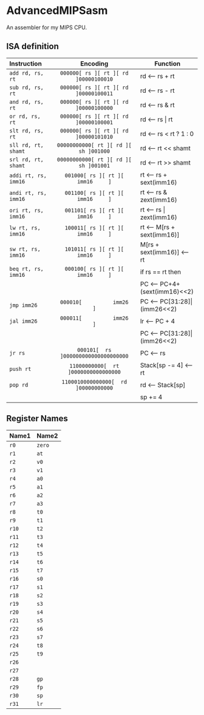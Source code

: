 # AdvancedMIPSasm
An assembler for my MIPS CPU.



## ISA definition

| Instruction            |                Encoding                 | Function                    |
| :--------------------- | :-------------------------------------: | --------------------------- |
| ``add rd, rs, rt``     | ``000000[ rs ][ rt ][ rd ]00000100010`` | rd <— rs + rt               |
| ``sub rd, rs, rt``     | ``000000[ rs ][ rt ][ rd ]00000100011`` | rd <— rs - rt               |
| ``and rd, rs, rt``     | ``000000[ rs ][ rt ][ rd ]00000100000`` | rd <— rs & rt               |
| ``or rd, rs, rt``      | ``000000[ rs ][ rt ][ rd ]00000100001`` | rd <— rs \| rt              |
| ``slt rd, rs, rt``     | ``000000[ rs ][ rt ][ rd ]00000101010`` | rd <— rs < rt ? 1 : 0       |
| ``sll rd, rt, shamt``  | ``00000000000[ rt ][ rd ][ sh ]001000`` | rd <— rt << shamt           |
| ``srl rd, rt, shamt``  | ``00000000000[ rt ][ rd ][ sh ]001001`` | rd <— rt >> shamt           |
| ``addi rt, rs, imm16`` | ``001000[ rs ][ rt ][     imm16     ]`` | rt <— rs + sext(imm16)      |
| ``andi rt, rs, imm16`` | ``001100[ rs ][ rt ][     imm16     ]`` | rt <— rs & zext(imm16)      |
| ``ori rt, rs, imm16``  | ``001101[ rs ][ rt ][     imm16     ]`` | rt <— rs \| zext(imm16)     |
| ``lw rt, rs, imm16``   | ``100011[ rs ][ rt ][     imm16     ]`` | rt <— M[rs + sext(imm16)]   |
| ``sw rt, rs, imm16``   | ``101011[ rs ][ rt ][     imm16     ]`` | M[rs + sext(imm16)] <— rt   |
| ``beq rt, rs, imm16``  | ``000100[ rs ][ rt ][     imm16     ]`` | if rs == rt then            |
|                        |                                         | PC <— PC+4+(sext(imm16)<<2) |
| ``jmp imm26``          | ``000010[          imm26            ]`` | PC <— PC[31:28]\|(imm26<<2) |
| ``jal imm26``          | ``000011[          imm26            ]`` | lr <— PC + 4                |
|                        |                                         | PC <— PC[31:28]\|(imm26<<2) |
| ``jr rs``              | ``000101[  rs  ]000000000000000000000`` | PC <— rs                    |
| ``push rt``            | ``11000000000[  rt  ]0000000000000000`` | Stack[sp -= 4] <— rt        |
| ``pop rd``             | ``1100010000000000[  rd  ]00000000000`` | rd <— Stack[sp]             |
|                        |                                         | sp += 4                     |

## Register Names

| Name1   | Name2    |
| ------- | -------- |
| ``r0``  | ``zero`` |
| ``r1``  | ``at``   |
| ``r2``  | ``v0``   |
| ``r3``  | ``v1``   |
| ``r4``  | ``a0``   |
| ``r5``  | ``a1``   |
| ``r6``  | ``a2``   |
| ``r7``  | ``a3``   |
| ``r8``  | ``t0``   |
| ``r9``  | ``t1``   |
| ``r10`` | ``t2``   |
| ``r11`` | ``t3``   |
| ``r12`` | ``t4``   |
| ``r13`` | ``t5``   |
| ``r14`` | ``t6``   |
| ``r15`` | ``t7``   |
| ``r16`` | ``s0``   |
| ``r17`` | ``s1``   |
| ``r18`` | ``s2``   |
| ``r19`` | ``s3``   |
| ``r20`` | ``s4``   |
| ``r21`` | ``s5``   |
| ``r22`` | ``s6``   |
| ``r23`` | ``s7``   |
| ``r24`` | ``t8``   |
| ``r25`` | ``t9``   |
| ``r26`` |          |
| ``r27`` |          |
| ``r28`` | ``gp``   |
| ``r29`` | ``fp``   |
| ``r30`` | ``sp``   |
| ``r31`` | ``lr``   |

